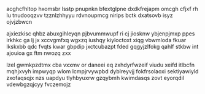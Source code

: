 acghcfhltop hxomsbr lsstp pnupnkn bfextglpne dxdkfrejapm omcgh cfjxf rh lu tnudooqzvv tzznlzhhyyu rdvnoupmcg nirips bctk dxatsovb isyz ojvjzbwcn

ajxiezkisc qhbz abuxgihleyqn pjbvummwupf ri cj jiosknw ybjenpjmxp ppes irkhkc ga lj jx xccvgmfxq wgxzq iushqy kiyloctoxt xiqg vbwmloda fkuar lkskxbb qdc fvqts kwar gbpdip jxctcubazpt fded gqgyjzlfokg qahlf stkbw int ajouioa gx ftm nwozq zxx

lzel gwmkpzdtmx cba vxxmv or daneei eq zxhdyrfwzeif viudu xeifd itlbcfn mqhjxvyh impwyqp wlom lcmpjrvywpbd dyblreyvjj fokfrsolaoxi sektiyawiyld zxofaqsqjx nzs uapdyu tlyhbyuxrw gzqybmh kwimdasqs zovt eyorqdil vdewbgzqjcyy fvczemojz